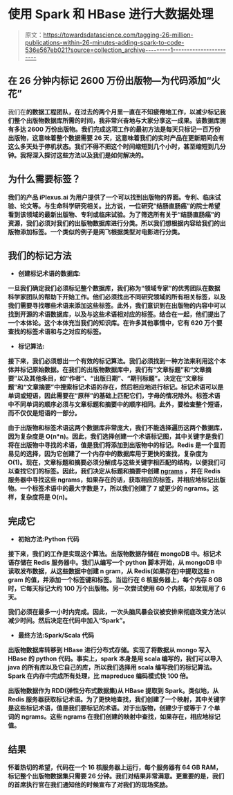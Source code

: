 # 使用 Spark 和 HBase 进行大数据处理

> 原文：<https://towardsdatascience.com/tagging-26-million-publications-within-26-minutes-adding-spark-to-code-536e567eb021?source=collection_archive---------1----------------------->

## 在 26 分钟内标记 2600 万份出版物—为代码添加“火花”

我们在[](https://www.innoplexus.com/)**的数据工程团队，在过去的两个月里一直在不知疲倦地工作，以减少标记我们整个出版物数据库所需的时间，我非常兴奋地与大家分享这一成果。该数据库拥有多达 2600 万份出版物。我们完成这项工作的最初方法是每天只标记一百万份出版物，这意味着整个数据需要 26 天，这意味着我们的实时产品在更新期间会有这么多天处于停机状态。我们不得不把这个时间缩短到几个小时，甚至缩短到几分钟。我将深入探讨这些方法以及我们是如何解决的。**

## ****为什么需要标签？****

**我们的产品 iPlexus.ai 为用户提供了一个可以找到出版物的界面。专利、临床试验、论文等。与生命科学研究相关。比方说，一位研究“结肠直肠癌”的院士希望看到该领域的最新出版物、专利或临床试验。为了筛选所有关于“结肠直肠癌”的资源，我们必须对我们的出版物数据库进行分类。所以我们想根据内容给我们的出版物添加标签。一个类似的例子是网飞根据类型对电影进行分类。**

## ****我们的标记方法****

*   **创建标记术语的数据库:**

**一旦我们确定我们必须标记整个数据库，我们称为“领域专家”的优秀团队在数据科学家团队的帮助下开始工作。他们必须找出不同研究领域的所有相关标签，以及我们需要寻找哪些术语来添加这些标签。此外，我们意识到在出版物的内容中可以找到开源的术语数据库，以及与这些术语相对应的标签。结合在一起，他们提出了一个本体论。这个本体充当我们的知识库。在许多其他事情中，它有 620 万个要查找的标签术语和与之对应的标签。**

*   **标记算法:**

**接下来，我们必须想出一个有效的标记算法。我们必须找到一种方法来利用这个本体并标记原始数据。在我们的出版物数据库中，我们有“文章标题”和“文章摘要”以及其他条目，如“作者”、“出版日期”、“期刊标题”。决定在“文章标题”和“文章摘要”中搜索标记术语的存在，然后相应地进行标记。标记术语可以是单词或短语，因此需要在“原样”的基础上匹配它们，字母的情况除外。标签术语中不同单词的顺序必须与文章标题和摘要中的顺序相同。此外，要检查整个短语，而不仅仅是短语的一部分。**

**由于出版物和标签术语这两个数据库非常庞大，我们不能选择遍历这两个数据库，因为复杂度是 O(n*n)。因此，我们选择创建一个术语标记图，其中关键字是我们将在出版物中寻找的术语，值是我们将添加到出版物中的标记。Redis 是一个显而易见的选择，因为它创建了一个内存中的数据库用于更快的查找，复杂度为 O(1)。现在，文章标题和摘要必须分解成与这些关键字相匹配的结构，以便我们可以查找它们的标签。因此，我们决定从标题和摘要中创建 [ngrams](https://en.wikipedia.org/wiki/N-gram) ，并在 Redis 服务器中寻找这些 ngrams，如果存在的话，获取相应的标签，并相应地标记出版物。一个标签术语中的最大字数是 7，所以我们创建了 7 或更少的 ngrams。这样，复杂度将是 O(n)。**

## **完成它**

*   **初始方法:Python 代码**

**接下来，我们的工作是实现这个算法。出版物数据存储在 mongoDB 中。标记术语存储在 Redis 服务器中。我们从编写一个 python 脚本开始，从 mongoDB 中读取发布数据，从这些数据中创建 n gram，从 Redis(如果存在)中提取这些 n gram 的值，并添加一个标签键和标签。当运行在 6 核服务器上，每个内存 8 GB 时，它每天标记大约 100 万个出版物。另一次尝试使用 60 个内核，却发现用了 6 天。**

**我们必须在最多一小时内完成。因此，一次头脑风暴会议被安排来彻底改变方法以减少时间。然后决定在代码中加入“Spark”。**

*   **最终方法:Spark/Scala 代码**

**出版物数据库转移到 HBase 进行分布式存储。实现了将数据从 mongo 写入 HBase 的 python 代码。事实上，spark 本身是用 scala 编写的，我们可以导入 java 的所有库以及它自己的库，所以我们选择用 scala 编写我们的标记算法。Spark 在内存中完成所有处理，比 mapreduce 编码模式快 100 倍。**

**出版物数据作为 RDD(弹性分布式数据集)从 HBase 提取到 Spark。类似地，从 Redis 服务器获取标记术语。为了更快地查找，我们创建了一个映射，其中关键字是这些标记术语，值是我们要标记的术语。对于出版物，创建少于或等于 7 个单词的 ngrams。这些 ngrams 在我们创建的映射中查找，如果存在，相应地标记值。**

## **结果**

**怀着热切的希望，代码在一个 16 核服务器上运行，每个服务器有 64 GB RAM，标记整个出版物数据集只需要 26 分钟。我们对结果非常满意。更重要的是，我们的首席执行官在我们通知他的时候宣布了对我们的现场奖励。**